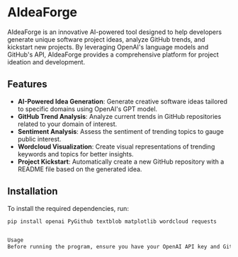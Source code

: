 # AIdeaForge

AIdeaForge is an innovative AI-powered tool designed to help developers generate unique software project ideas, analyze GitHub trends, and kickstart new projects. By leveraging OpenAI's language models and GitHub's API, AIdeaForge provides a comprehensive platform for project ideation and development.

## Features

- **AI-Powered Idea Generation**: Generate creative software ideas tailored to specific domains using OpenAI's GPT model.
- **GitHub Trend Analysis**: Analyze current trends in GitHub repositories related to your domain of interest.
- **Sentiment Analysis**: Assess the sentiment of trending topics to gauge public interest.
- **Wordcloud Visualization**: Create visual representations of trending keywords and topics for better insights.
- **Project Kickstart**: Automatically create a new GitHub repository with a README file based on the generated idea.

## Installation

To install the required dependencies, run:

```bash
pip install openai PyGithub textblob matplotlib wordcloud requests


Usage
Before running the program, ensure you have your OpenAI API key and GitHub token ready. You can set them as environment variables or input them when prompted.
